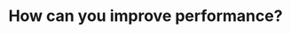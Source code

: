 ---
title: How can you improve performance?
id: how_improve
classes: vertically_centered
image: palms.jpg
---